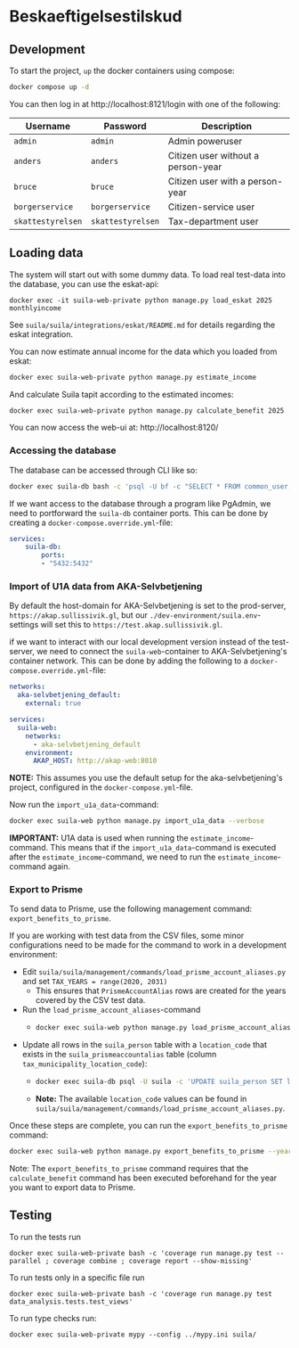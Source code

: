 # Beskaeftigelsestilskud

## Development

To start the project, `up` the docker containers using compose:

```bash
docker compose up -d
```

You can then log in at http://localhost:8121/login with one of the following:

| Username         | Password         | Description                         |
|------------------|------------------|-------------------------------------|
| `admin`          | `admin`          | Admin poweruser                     |
| `anders`         | `anders`         | Citizen user without a person-year  |
| `bruce`          | `bruce`          | Citizen user with a person-year     |
| `borgerservice`  | `borgerservice`  | Citizen-service user                |
| `skattestyrelsen`| `skattestyrelsen`| Tax-department user                 |


## Loading data
The system will start out with some dummy data. To load real test-data into the
database, you can use the eskat-api:

```
docker exec -it suila-web-private python manage.py load_eskat 2025 monthlyincome
```

See `suila/suila/integrations/eskat/README.md` for details regarding the eskat
integration.

You can now estimate annual income for the data which you loaded from eskat:

```bash
docker exec suila-web-private python manage.py estimate_income
```

And calculate Suila tapit according to the estimated incomes:
```bash
docker exec suila-web-private python manage.py calculate_benefit 2025
```

You can now access the web-ui at: http://localhost:8120/

### Accessing the database

The database can be accessed through CLI like so:

```bash
docker exec suila-db bash -c 'psql -U bf -c "SELECT * FROM common_user;"'
```

If we want access to the database through a program like PgAdmin, we need to portforward the `suila-db` container ports.
This can be done by creating a `docker-compose.override.yml`-file:

```yml
services:
    suila-db:
        ports:
        - "5432:5432"
```

### Import of U1A data from AKA-Selvbetjening

By default the host-domain for AKA-Selvbetjening is set to the prod-server, `https://akap.sullissivik.gl`, but our `./dev-environment/suila.env`-settings will set this to `https://test.akap.sullissivik.gl`.

if we want to interact with our local development version instead of the test-server, we need to connect
the `suila-web`-container to AKA-Selvbetjening's container network. This can be done by adding the following
to a `docker-compose.override.yml`-file:

```yml
networks:
  aka-selvbetjening_default:
    external: true

services:
  suila-web:
    networks:
      - aka-selvbetjening_default
    environment:
      AKAP_HOST: http://akap-web:8010
```

**NOTE:** This assumes you use the default setup for the aka-selvbetjening's project,
configured in the `docker-compose.yml`-file.

Now run the `import_u1a_data`-command:

```bash
docker exec suila-web python manage.py import_u1a_data --verbose
```

**IMPORTANT:** U1A data is used when running the `estimate_income`-command.
This means that if the `import_u1a_data`-command is executed after the `estimate_income`-command, we need to run the
`estimate_income`-command again.

### Export to Prisme

To send data to Prisme, use the following management command: `export_benefits_to_prisme`.

If you are working with test data from the CSV files, some minor configurations need to be
made for the command to work in a development environment:

* Edit `suila/suila/management/commands/load_prisme_account_aliases.py` and set `TAX_YEARS = range(2020, 2031)`
  * This ensures that `PrismeAccountAlias` rows are created for the years covered by the CSV test data.
* Run the `load_prisme_account_aliases`-command
  * ```bash
    docker exec suila-web python manage.py load_prisme_account_aliases
    ```
* Update all rows in the `suila_person` table with a `location_code` that exists in the `suila_prismeaccountalias` table (column `tax_municipality_location_code`):
  * ```bash
    docker exec suila-db psql -U suila -c 'UPDATE suila_person SET location_code = 961'
    ```
  * **Note:** The available `location_code` values can be found in `suila/suila/management/commands/load_prisme_account_aliases.py`.

Once these steps are complete, you can run the `export_benefits_to_prisme` command:

```bash
docker exec suila-web python manage.py export_benefits_to_prisme --year=2023 --month=01
```

Note: The `export_benefits_to_prisme` command requires that the `calculate_benefit` command has been executed beforehand for the
year you want to export data to Prisme.

## Testing

To run the tests run
```shell
docker exec suila-web-private bash -c 'coverage run manage.py test --parallel ; coverage combine ; coverage report --show-missing'
```

To run tests only in a specific file run
```shell
docker exec suila-web-private bash -c 'coverage run manage.py test data_analysis.tests.test_views'
```

To run type checks run:

```shell
docker exec suila-web-private mypy --config ../mypy.ini suila/
```

